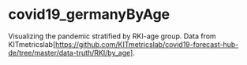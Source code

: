 # covid19_germanyByAge
Visualizing the pandemic stratified by RKI-age group.
Data from KITmetricslab[https://github.com/KITmetricslab/covid19-forecast-hub-de/tree/master/data-truth/RKI/by_age].
